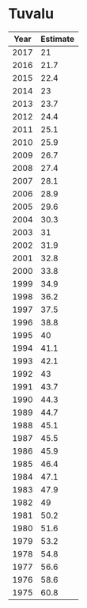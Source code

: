 # Tuvalu

| Year | Estimate |
| ---- | -------- |
| 2017 | 21 |
| 2016 | 21.7 |
| 2015 | 22.4 |
| 2014 | 23 |
| 2013 | 23.7 |
| 2012 | 24.4 |
| 2011 | 25.1 |
| 2010 | 25.9 |
| 2009 | 26.7 |
| 2008 | 27.4 |
| 2007 | 28.1 |
| 2006 | 28.9 |
| 2005 | 29.6 |
| 2004 | 30.3 |
| 2003 | 31 |
| 2002 | 31.9 |
| 2001 | 32.8 |
| 2000 | 33.8 |
| 1999 | 34.9 |
| 1998 | 36.2 |
| 1997 | 37.5 |
| 1996 | 38.8 |
| 1995 | 40 |
| 1994 | 41.1 |
| 1993 | 42.1 |
| 1992 | 43 |
| 1991 | 43.7 |
| 1990 | 44.3 |
| 1989 | 44.7 |
| 1988 | 45.1 |
| 1987 | 45.5 |
| 1986 | 45.9 |
| 1985 | 46.4 |
| 1984 | 47.1 |
| 1983 | 47.9 |
| 1982 | 49 |
| 1981 | 50.2 |
| 1980 | 51.6 |
| 1979 | 53.2 |
| 1978 | 54.8 |
| 1977 | 56.6 |
| 1976 | 58.6 |
| 1975 | 60.8 |
